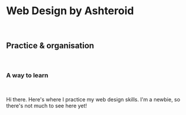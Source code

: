 <html>
  <body>
    <h1>Web Design by Ashteroid</h1><br>
    <h2>Practice &amp; organisation</h2></br>
    <h3>A way to learn</h3><br>
    <p>Hi there. Here's where I practice my web design skills. I'm a newbie, so there's not much to see here yet!</p>
  </body>
</html>
